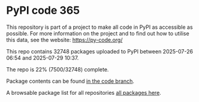 # PyPI code 365

This repository is part of a project to make all code in PyPI as accessible as possible. For more information 
on the project and to find out how to utilise this data, see the website: https://py-code.org/

This repo contains 32748 packages uploaded to PyPI between 
2025-07-26 06:54 and 2025-07-29 10:37.

The repo is 22% (7500/32748) complete.

Package contents can be found [in the code branch](https://github.com/pypi-data/pypi-mirror-365/tree/code/packages).

A browsable package list for all repositories [all packages here](https://py-code.org/repositories/pypi-mirror-365).



